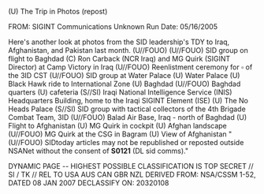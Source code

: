 (U) The Trip in Photos (repost)

FROM: SIGINT Communications
Unknown
Run Date: 05/16/2005

Here's another look at photos from the SID leadership's TDY to Iraq, Afghanistan, and Pakistan last month. (U//FOUO)
(U//FOUO) SID group on flight to Baghdad
(C) Ron Carback (NCR Iraq) and MG Quirk (SIGINT Director) at Camp Victory in Iraq
(U//FOUO) Reenlistment ceremony for $\square$ of the 3ID CST
(U//FOUO) SID group at Water Palace
(U) Water Palace
(U) Black Hawk ride to International Zone
(U) Baghdad
(U//FOUO) Baghdad quarters
(U) cafeteria
(S//SI) Iraqi National Intelligence Service (INIS) Headquarters Building, home to the Iraqi SIGINT Element (ISE)
(U) The No Heads Palace
(S//SI) SID group with tactical collectors of the 4th Brigade Combat Team, 3ID
(U//FOUO) Balad Air Base, Iraq - north of Baghdad
(U) Flight to Afghanistan
(U) MG Quirk in cockpit
(U) Afghan landscape
(U//FOUO) MG Quirk at the CSG in Bagram
(U) View of Afghanistan
"(U//FOUO) SIDtoday articles may not be republished or reposted outside NSANet without the consent of $\mathbf{S 0 1 2 1}$ (DL sid comms)."

DYNAMIC PAGE -- HIGHEST POSSIBLE CLASSIFICATION IS TOP SECRET // SI / TK // REL TO USA AUS CAN GBR NZL DERIVED FROM: NSA/CSSM 1-52, DATED 08 JAN 2007 DECLASSIFY ON: 20320108
